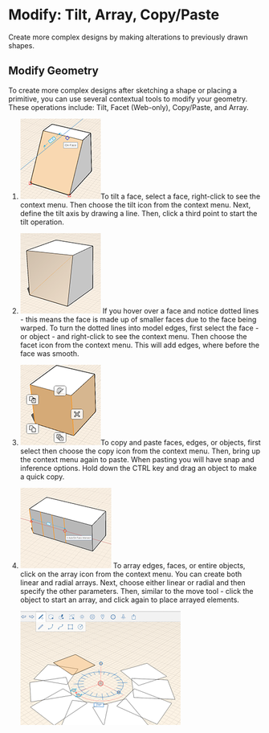 # Modify: Tilt, Array, Copy\/Paste

Create more complex designs by making alterations to previously drawn shapes.

## Modify Geometry

To create more complex designs after sketching a shape or placing a primitive, you can use several contextual tools to modify your geometry. These operations include: Tilt, Facet \(Web-only\), Copy/Paste, and Array.

1. ![](../.gitbook/assets/guid-022529d4-9944-4cdb-adf6-d08529200147-low.png)To tilt a face, select a face, right-click to see the context menu. Then choose the tilt icon from the context menu. Next, define the tilt axis by drawing a line. Then, click a third point to start the tilt operation.
2. ![](../.gitbook/assets/guid-1884ed02-adcb-48ff-8673-22abcd275704-low.png) If you hover over a face and notice dotted lines - this means the face is made up of smaller faces due to the face being warped. To turn the dotted lines into model edges, first select the face - or object - and right-click to see the context menu. Then choose the facet icon from the context menu. This will add edges, where before the face was smooth.
3. ![](../.gitbook/assets/guid-4096efd8-2277-4ef8-8295-13308c75cc51-low.png)To copy and paste faces, edges, or objects, first select then choose the copy icon from the context menu. Then, bring up the context menu again to paste. When pasting you will have snap and inference options. Hold down the CTRL key and drag an object to make a quick copy.
4. ![](../.gitbook/assets/guid-ee2a0dbe-4c81-493e-8c92-b9656db45d9b-low.png) To array edges, faces, or entire objects, click on the array icon from the context menu. You can create both linear and radial arrays. Next, choose either linear or radial and then specify the other parameters. Then, similar to the move tool - click the object to start an array, and click again to place arrayed elements.

   ![](../.gitbook/assets/guid-09c2339d-e234-4464-9fc0-44c6435dafb7-low.png)

